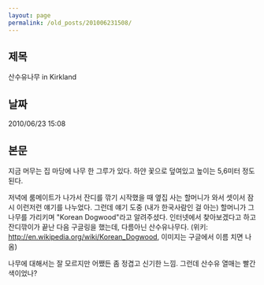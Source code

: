 ```yaml
---
layout: page
permalink: /old_posts/201006231508/
---
```


## 제목
산수유나무 in Kirkland

## 날짜
2010/06/23 15:08

## 본문
지금 머무는 집 마당에 나무 한 그루가 있다. 하얀 꽃으로 덮여있고 높이는 5,6미터 정도 된다.

저녁에 룸메이트가 나가서 잔디를 깎기 시작했을 때 옆집 사는 할머니가 와서 셋이서 잠시 이런저런 얘기를 나누었다. 그런데 얘기 도중 (내가 한국사람인 걸 아는) 할머니가 그 나무를 가리키며 "Korean Dogwood"라고 알려주셨다. 인터넷에서 찾아보겠다고 하고 잔디깎이가 끝난 다음 구글링을 했는데, 다름아닌 산수유나무다. (위키: <a href="http://en.wikipedia.org/wiki/Korean_Dogwood">http://en.wikipedia.org/wiki/Korean_Dogwood</a>, 이미지는 구글에서 이름 치면 나옴)

나무에 대해서는 잘 모르지만 어쨌든 좀 정겹고 신기한 느낌. 그런데 산수유 열매는 빨간색이었나?